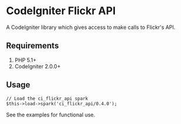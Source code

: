 # CodeIgniter Flickr API

A CodeIgniter library which gives access to make calls to Flickr's API.

## Requirements

1. PHP 5.1+
2. CodeIgniter 2.0.0+

## Usage

	// Load the ci_flickr_api spark
	$this->load->spark('ci_flickr_api/0.4.0');

See the examples for functional use.